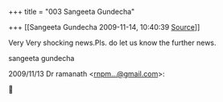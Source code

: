 +++
title = "003 Sangeeta Gundecha"

+++
[[Sangeeta Gundecha	2009-11-14, 10:40:39 [Source](https://groups.google.com/g/bvparishat/c/TYqIKGN-4lE)]]



Very Very shocking news.Pls. do let us know the further news.  
  
sangeeta gundecha  
  
2009/11/13 Dr ramanath \<[rnpm...@gmail.com]()\>:  



